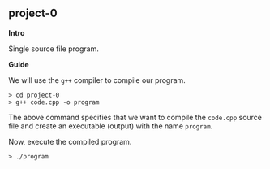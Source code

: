 project-0
---------

**Intro**

Single source file program.

**Guide**

We will use the `g++` compiler to compile our program.

```
> cd project-0
> g++ code.cpp -o program
```

The above command specifies that we want to compile the `code.cpp` source file and create an executable (output) with the name `program`.

Now, execute the compiled program.

```
> ./program
```
